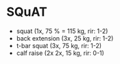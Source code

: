# SQuAT
* squat (1x, 75 % = 115 kg, rir: 1-2)
* back extension (3x, 25 kg, rir: 1-2)
* t-bar squat (3x, 75 kg, rir: 1-2)
* calf raise (2x 2x, 15 kg, rir: 0-1)
